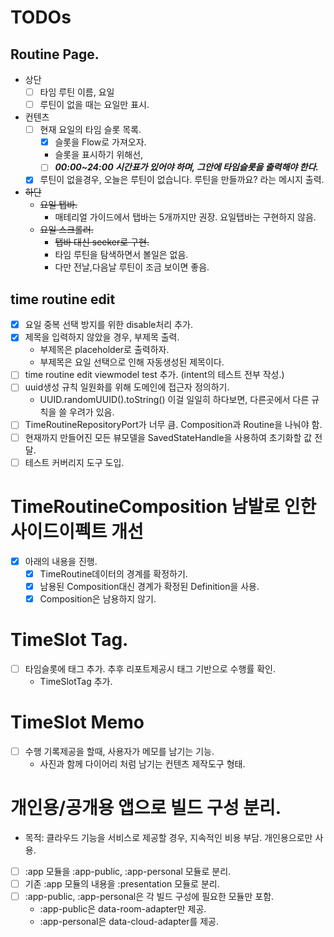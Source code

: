 # TODOs

## Routine Page.
- 상단
  - [ ] 타임 루틴 이름, 요일
  - [ ] 루틴이 없을 때는 요일만 표시.

- 컨텐츠
  - [ ] 현재 요일의 타임 슬롯 목록.
    - [x] 슬롯을 Flow로 가져오자.
    - 슬롯을 표시하기 위해선,
    - [ ] ***00:00~24:00 시간표가 있어야 하며, 그안에 타임슬롯을 출력해야 한다.***
  - [x] 루틴이 없을경우, 오늘은 루틴이 없습니다. 루틴을 만들까요? 라는 메시지 출력.

- ~~하단~~
  - ~~요일 탭바.~~
    - 매테리얼 가이드에서 탭바는 5개까지만 권장. 요일탭바는 구현하지 않음.
  - ~~요일 스크롤러.~~
    - ~~탭바 대신 seeker로 구현.~~
    - 타임 루틴을 탐색하면서 볼일은 없음.
    - 다만 전날,다음날 루틴이 조금 보이면 좋음.


## time routine edit
- [x] 요일 중복 선택 방지를 위한 disable처리 추가.
- [x] 제목을 입력하지 않았을 경우, 부제목 출력.
  - 부제목은 placeholder로 출력하자.
  - 부제목은 요일 선택으로 인해 자동생성된 제목이다.
- [ ] time routine edit viewmodel test 추가. (intent의 테스트 전부 작성.)
- [ ] uuid생성 규칙 일원화를 위해 도메인에 접근자 정의하기.
  - UUID.randomUUID().toString() 이걸 일일히 하다보면, 다른곳에서 다른 규칙을 쓸 우려가 있음.
- [ ] TimeRoutineRepositoryPort가 너무 큼. Composition과 Routine을 나눠야 함.
- [ ] 현재까지 만들어진 모든 뷰모델을 SavedStateHandle을 사용하여 초기화할 값 전달.
- [ ] 테스트 커버리지 도구 도입.

# TimeRoutineComposition 남발로 인한 사이드이펙트 개선
- [x] 아래의 내용을 진행.
  - [x] TimeRoutine데이터의 경계를 확정하기.
  - [x] 남용된 Composition대신 경계가 확정된 Definition을 사용.
  - [x] Composition은 남용하지 않기.

# TimeSlot Tag.
- [ ] 타임슬롯에 태그 추가. 추후 리포트제공시 태그 기반으로 수행률 확인.
  - TimeSlotTag 추가.

# TimeSlot Memo
- [ ] 수행 기록제공을 할때, 사용자가 메모를 남기는 기능. 
  - 사진과 함께 다이어리 처럼 남기는 컨텐츠 제작도구 형태.

# 개인용/공개용 앱으로 빌드 구성 분리.
- 목적: 클라우드 기능을 서비스로 제공할 경우, 지속적인 비용 부담. 개인용으로만 사용.
- [ ] :app 모듈을 :app-public, :app-personal 모듈로 분리.
- [ ] 기존 :app 모듈의 내용을 :presentation 모듈로 분리.
- [ ] :app-public, :app-personal은 각 빌드 구성에 필요한 모듈만 포함.
  - :app-public은 data-room-adapter만 제공.
  - :app-personal은 data-cloud-adapter를 제공.


